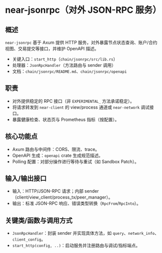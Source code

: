 # near-jsonrpc（对外 JSON-RPC 服务）

## 概述
`near-jsonrpc` 基于 Axum 提供 HTTP 服务，对外暴露节点状态查询、账户/合约视图、交易提交等接口，并维护 OpenAPI 描述。

- 关键入口：`start_http`（`chain/jsonrpc/src/lib.rs`）
- 处理器：`JsonRpcHandler`（方法路由与 sender 调用）
- 文档：`chain/jsonrpc/README.md`、`chain/jsonrpc/openapi`

## 职责
- 对外提供稳定的 RPC 接口（非 `EXPERIMENTAL_` 方法承诺稳定）。
- 将请求转发到 `near-client` 的 view/process 通道或 `near-network` 调试接口。
- 暴露健康检查、状态页与 Prometheus 指标（按配置）。

## 核心功能点
- Axum 路由与中间件：CORS、限流、trace。
- OpenAPI 生成：`openapi` crate 生成规范描述。
- Polling 配置：对部分操作进行等待与重试（如 Sandbox Patch）。

## 输入/输出接口
- 输入：HTTP/JSON-RPC 请求；内部 sender（client/view_client/process_tx/peer_manager）。
- 输出：标准 JSON-RPC 响应、错误类型转换（`RpcFrom`/`RpcInto`）。

## 关键类/函数与调用方式
- `JsonRpcHandler`：封装 sender 并实现具体方法，如 `query`、`network_info`、`client_config`。
- `start_http(config, ..)`：启动服务并注册路由与调试/指标端点。